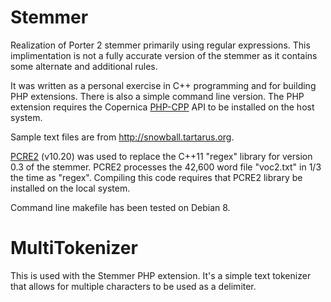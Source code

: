 # Stemmer
Realization of Porter 2 stemmer primarily using regular expressions. This implimentation is not a fully accurate version of the stemmer as it contains some alternate and additional rules.

It was written as a personal exercise in C++ programming and for building PHP extensions. There is also a simple command line version. The PHP extension requires the Copernica [PHP-CPP](http://www.phpcpp.com) API to be installed on the host system.

Sample text files are from http://snowball.tartarus.org.

[PCRE2](http://www.pcre.org) (v10.20) was used to replace the C++11 "regex" library for version 0.3 of the stemmer. PCRE2 processes the 42,600 word file "voc2.txt" in 1/3 the time as "regex". Compiling this code requires that PCRE2 library be installed on the local system.

Command line makefile has been tested on Debian 8.

# MultiTokenizer
This is used with the Stemmer PHP extension. It's a simple text tokenizer that allows for multiple characters to be used as a delimiter.
